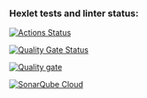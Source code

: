 ### Hexlet tests and linter status:
[![Actions Status](https://github.com/AssMasster/frontend-project-46/actions/workflows/hexlet-check.yml/badge.svg)](https://github.com/AssMasster/frontend-project-46/actions)

[![Quality Gate Status](https://sonarcloud.io/api/project_badges/measure?project=AssMasster_frontend-project-46&metric=alert_status)](https://sonarcloud.io/summary/new_code?id=AssMasster_frontend-project-46)

[![Quality gate](https://sonarcloud.io/api/project_badges/quality_gate?project=AssMasster_frontend-project-46)](https://sonarcloud.io/summary/new_code?id=AssMasster_frontend-project-46)

[![SonarQube Cloud](https://sonarcloud.io/images/project_badges/sonarcloud-light.svg)](https://sonarcloud.io/summary/new_code?id=AssMasster_frontend-project-46)